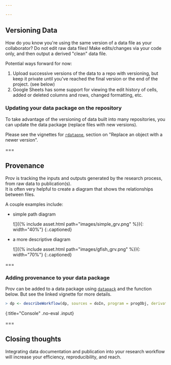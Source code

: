 ```yaml
---

---
```


## Versioning Data

How do you know you're using the same version of a data file as your collaborator?
Do not edit raw data files!    Make edits/changes via your code only, and then output a derived "clean" data file. 

Potential ways forward for now: 
1. Upload successive versions of the data to a repo with versioning, but keep it private until you've reached the final version or the end of the project.  (see below)
2. Google Sheets has some support for viewing the edit history of cells, added or deleted columns and rows, changed formatting, etc.  


### Updating your data package on the repository

To take advantage of the versioning of data built into many repositories, you can update the data package (replace files with new versions).  

Please see the vignettes for [`rdataone`](https://github.com/DataONEorg/rdataone/blob/master/vignettes/upload-data.Rmd), section on "Replace an object with a newer version".  

===

## Provenance

Prov is tracking the inputs and outputs generated by the research process, from raw data to publication(s).  
It is often very helpful to create a diagram that shows the relationships between files.  

A couple examples include: 

 - simple path diagram  
 
   ![]({% include asset.html path="images/simple_grv.png" %}){: width="40%"}
   {:.captioned}

 - a more descriptive diagram  
 
   ![]({% include asset.html path="images/gfish_grv.png" %}){: width="70%"}
   {:.captioned}

===

### Adding provenance to your data package

Prov can be added to a data package using [`datapack`](https://github.com/ropensci/datapack/blob/master/vignettes/datapack-overview.Rmd) and the function below.  But see the linked vignette for more details.  



~~~r
> dp <- describeWorkflow(dp, sources = doIn, program = progObj, derivations = doOut)
~~~
{:title="Console" .no-eval .input}


===

## Closing thoughts

Integrating data documentation and publication into your research workflow will increase your efficiency, reproducibility, and reach.  










